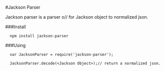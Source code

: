 #Jackson Parser

Jackson parser is a parser o// for Jackson object to normalized json.

###Install
```
  npm install jackson-parser
```

###Using
```
  var JacksonParser = require('jackson-parser');

  JacksonParser.decode(<Jackson Object>);// return a normalized json.
```